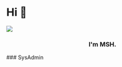 # Hi 👋

<img align="center" src="https://github.com/msh-8/msh-8/blob/main/images/msh-8_banner_tcp.gif">

<h3 align="center"> I'm MSH.</h3>
### SysAdmin

